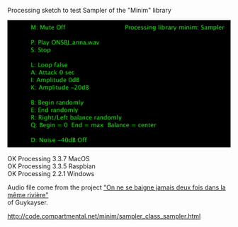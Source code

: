 Processing sketch to test Sampler of the "Minim" library

![AudioSampler3datafolderP3](AudioSampler3datafolderP3.png)

OK Processing 3.3.7 MacOS  
OK Processing 3.3.5 Raspbian  
OK Processing 2.2.1 Windows  

Audio file come from the project ["On ne se baigne jamais deux fois dans la même rivière"](https://guykayser.autoportrait.com/autoportrait-collec/on-ne-se-baigne-jamais-deux-fois-dans-la-meme-riviere)  
of Guykayser.  

http://code.compartmental.net/minim/sampler_class_sampler.html
